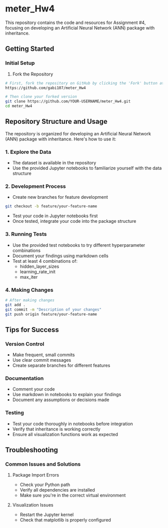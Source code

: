 # meter_Hw4

This repository contains the code and resources for Assignment #4, focusing on developing an Artificial Neural Network (ANN) package with inheritance.

## Getting Started

### Initial Setup

1. Fork the Repository

```bash
# First, fork the repository on GitHub by clicking the 'Fork' button at:
https://github.com/gabi107/meter_Hw4

# Then clone your forked version
git clone https://github.com/YOUR-USERNAME/meter_Hw4.git
cd meter_Hw4
```

## Repository Structure and Usage

The repository is organized for developing an Artificial Neural Network (ANN) package with inheritance. Here's how to use it:

### 1. Explore the Data

- The dataset is available in the repository
- Use the provided Jupyter notebooks to familiarize yourself with the data structure

### 2. Development Process

- Create new branches for feature development

```bash
git checkout -b feature/your-feature-name
```

- Test your code in Jupyter notebooks first
- Once tested, integrate your code into the package structure

### 3. Running Tests

- Use the provided test notebooks to try different hyperparameter combinations
- Document your findings using markdown cells
- Test at least 4 combinations of:
  - hidden_layer_sizes
  - learning_rate_init
  - max_iter

### 4. Making Changes

```bash
# After making changes
git add .
git commit -m "Description of your changes"
git push origin feature/your-feature-name
```

## Tips for Success

### Version Control

- Make frequent, small commits
- Use clear commit messages
- Create separate branches for different features

### Documentation

- Comment your code
- Use markdown in notebooks to explain your findings
- Document any assumptions or decisions made

### Testing

- Test your code thoroughly in notebooks before integration
- Verify that inheritance is working correctly
- Ensure all visualization functions work as expected

## Troubleshooting

### Common Issues and Solutions

1. Package Import Errors

   - Check your Python path
   - Verify all dependencies are installed
   - Make sure you're in the correct virtual environment

2. Visualization Issues
   - Restart the Jupyter kernel
   - Check that matplotlib is properly configured
